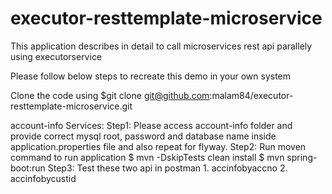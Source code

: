 # executor-resttemplate-microservice
This application describes  in detail to call microservices rest api parallely using executorservice

Please follow below steps to recreate this demo in your own system

Clone the code using $git clone git@github.com:malam84/executor-resttemplate-microservice.git

account-info Services:
Step1: Please access account-info folder and provide correct mysql root, password and database name inside application.properties file and also repeat for flyway.
Step2: Run moven command to run application
       $ mvn -DskipTests clean install
       $ mvn spring-boot:run
Step3: Test these two api in postman 
       1. accinfobyaccno
       2. accinfobycustid

        
       


